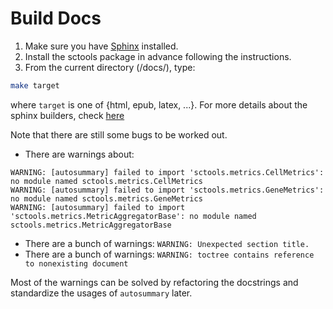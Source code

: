 # Build Docs 

1. Make sure you have [Sphinx](http://www.sphinx-doc.org/en/stable/) installed.
2. Install the sctools package in advance following the instructions.
3. From the current directory (/docs/), type:

```bash
make target
```
where `target` is one of {html, epub, latex, ...}. For more details about the sphinx builders, check [here](http://www.sphinx-doc.org/en/master/man/sphinx-build.html)

Note that there are still some bugs to be worked out. 
- There are warnings about: 
```
WARNING: [autosummary] failed to import 'sctools.metrics.CellMetrics': no module named sctools.metrics.CellMetrics
WARNING: [autosummary] failed to import 'sctools.metrics.GeneMetrics': no module named sctools.metrics.GeneMetrics
WARNING: [autosummary] failed to import 'sctools.metrics.MetricAggregatorBase': no module named sctools.metrics.MetricAggregatorBase
```

- There are a bunch of warnings: `WARNING: Unexpected section title.`
- There are a bunch of warnings: `WARNING: toctree contains reference to nonexisting document`

Most of the warnings can be solved by refactoring the docstrings and standardize the usages of `autosummary` later.
